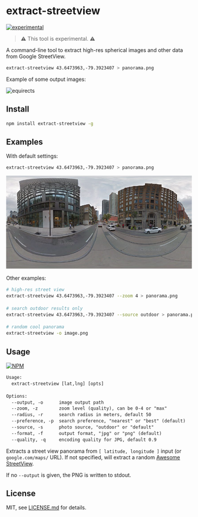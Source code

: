 # extract-streetview

[![experimental](http://badges.github.io/stability-badges/dist/experimental.svg)](http://github.com/badges/stability-badges)

> :warning: This tool is experimental. :warning:

A command-line tool to extract high-res spherical images and other data from Google StreetView.

```sh
extract-streetview 43.6473963,-79.3923407 > panorama.png
```

Example of some output images:

![equirects](http://i.imgur.com/rm01Wrw.jpg)

## Install

```sh
npm install extract-streetview -g
```

## Examples

With default settings:

```sh
extract-streetview 43.6473963,-79.3923407 > panorama.png
```

![screen](./image.png)

Other examples:

```sh
# high-res street view
extract-streetview 43.6473963,-79.3923407 --zoom 4 > panorama.png

# search outdoor results only
extract-streetview 43.6473963,-79.3923407 --source outdoor > panorama.png

# random cool panorama
extract-streetview -o image.png
```

## Usage

[![NPM](https://nodei.co/npm/extract-streetview.png)](https://www.npmjs.com/package/extract-streetview)

```txt
Usage:
  extract-streetview [lat,lng] [opts]

Options:
  --output, -o      image output path
  --zoom, -z        zoom level (quality), can be 0-4 or "max"
  --radius, -r      search radius in meters, default 50
  --preference, -p  search preference, "nearest" or "best" (default)
  --source, -s      photo source, "outdoor" or "default"
  --format, -f      output format, "jpg" or "png" (default)
  --quality, -q     encoding quality for JPG, default 0.9
```

Extracts a street view panorama from `[ latitude, longitude ]` input (or `google.com/maps/` URL). If not specified, will extract a random [Awesome StreetView](https://github.com/Jam3/awesome-streetview). 

If no `--output` is given, the PNG is written to stdout.

## License

MIT, see [LICENSE.md](http://github.com/Jam3/extract-streetview/blob/master/LICENSE.md) for details.
